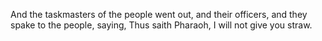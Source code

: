 And the taskmasters of the people went out, and their officers, and they spake to the people, saying, Thus saith Pharaoh, I will not give you straw.
